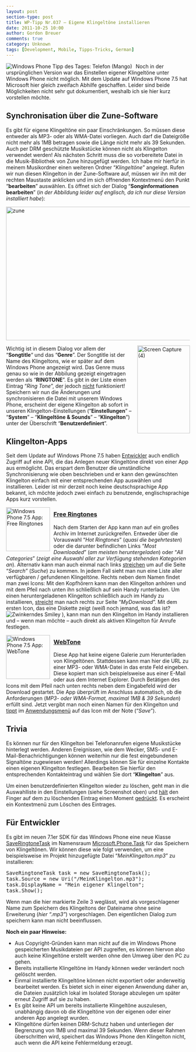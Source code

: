 ```yaml
---
layout: post
section-type: post
title: WP-Tipp Nr.037 – Eigene Klingeltöne installieren
date: 2011-10-25 10:00
author: Gordon Breuer
comments: true
category: Unknown
tags: [Development, Mobile, Tipps-Tricks, German]
---
```

<p><img style="margin: 0px 10px 0px 0px; display: inline; float: left" title="" alt="Windows Phone Tipp des Tages: Telefon (Mango)" align="left" src="http://anheledirwp.blob.core.windows.net/wordpress/2011/10/telefonmg.png" /></p>  <p>Noch in der ursprünglichen Version war das Einstellen eigener Klingeltöne unter Windows Phone nicht möglich. Mit dem Update auf Windows Phone 7.5 hat Microsoft hier gleich zweifach Abhilfe geschaffen. Leider sind beide Möglichkeiten nicht sehr gut dokumentiert, weshalb ich sie hier kurz vorstellen möchte.</p>  <h2>Synchronisation über die Zune-Software</h2>  <p>Es gibt für eigene Klingeltöne ein paar Einschränkungen. So müssen diese entweder als MP3- oder als WMA-Datei vorliegen. Auch darf die Dateigröße nicht mehr als 1MB betragen sowie die Länge nicht mehr als 39 Sekunden. Auch per DRM geschützte Musikstücke können nicht als Klingelton verwendet werden! Als nächsten Schritt muss die so vorbereitete Datei in die Musik-Bibliothek von Zune hinzugefügt werden. Ich habe mir hierfür in meinem Musikordner einen weiteren Ordner “<em>Klingeltöne</em>” angelegt. Rufen wir nun diesen Klingelton in der Zune-Software auf, müssen wir ihn mit der rechten Maustaste anklicken und im sich öffnenden Kontextmenü den Punkt “<strong>bearbeiten</strong>” auswählen. Es öffnet sich der Dialog “<strong>Songinformationen bearbeiten</strong>” (<em>in der Abbildung leider auf englisch, da ich nur diese Version installiert habe</em>):</p>  <p><img style="background-image: none; border-right-width: 0px; padding-left: 0px; padding-right: 0px; display: block; float: none; border-top-width: 0px; border-bottom-width: 0px; margin-left: auto; border-left-width: 0px; margin-right: auto; padding-top: 0px" title="zune" border="0" alt="zune" src="http://anheledirwp.blob.core.windows.net/wordpress/2011/10/zune.png" width="530" height="365" /></p>  <p><a href="http://static.gordon-breuer.de/img/WP-Tipp-037--Eigene-Klingeltne-installie_84E6/Screen-Capture-4.jpg"><img style="background-image: none; border-right-width: 0px; margin: 0px 0px 0px 10px; padding-left: 0px; padding-right: 0px; display: inline; float: right; border-top-width: 0px; border-bottom-width: 0px; border-left-width: 0px; padding-top: 0px" title="Screen Capture (4)" border="0" alt="Screen Capture (4)" align="right" src="http://anheledirwp.blob.core.windows.net/wordpress/2011/10/Screen-Capture-4_thumb.jpg" width="144" height="240" /></a>Wichtig ist in diesem Dialog vor allem der “<strong>Songtitle</strong>“ und das “<strong>Genre</strong>”. Der Songtitle ist der Name des Klingeltons, wie er später auf dem Windows Phone angezeigt wird. Das Genre muss genau so wie in der Abbilung gezeigt eingetragen werden als “<strong>RINGTONE</strong>”. Es gibt in der Liste einen Eintrag “<em>Ring Tone</em>”, der jedoch <u>nicht</u> funktioniert! Speichern wir nun die Änderungen und synchronisieren die Datei mit unserem Windows Phone, erscheint der eigene Klingelton ab sofort in unseren Klingelton-Einstellungen (“<strong>Einstellungen</strong>” – “<strong>System</strong>” – “<strong>Klingeltöne &amp; Sounds</strong>” – “<strong>Klingelton</strong>”) unter der Überschrift “<strong>Benutzerdefiniert</strong>”.</p>  <h2 class="clear">Klingelton-Apps</h2>  <p>Seit dem Update auf Windows Phone 7.5 haben <a href="http://dotnet-forum.de/forums/default.aspx?GroupID=32">Entwickler</a> auch endlich Zugriff auf eine API, die das Anlegen neuer Klingeltöne direkt von einer App aus ermöglicht. Das erspart dem Benutzer die umständliche Synchronisierung wie oben beschrieben und er kann den gewünschten Klingelton einfach mit einer entsprechenden App auswählen und installieren. Leider ist mir derzeit noch keine deutschsprachige App bekannt, ich möchte jedoch zwei einfach zu benutzende, englischsprachige Apps kurz vorstellen.</p>  <p><a href="http://www.windowsphone.com/de-DE/apps/46a064d2-1375-4052-94f6-80da09f76c86"><img style="margin: 0px 10px 0px 0px; display: inline; float: left" title="" alt="Windows Phone 7.5 App: Free Ringtones" align="left" src="http://catalog.zune.net/v3.2/de-DE/apps/46a064d2-1375-4052-94f6-80da09f76c86/primaryImage?width=240&amp;height=240&amp;resize=true" width="120" height="120" /></a></p>  <h3><a href="http://www.windowsphone.com/de-DE/apps/46a064d2-1375-4052-94f6-80da09f76c86">Free Ringtones</a></h3>  <p>Nach dem Starten der App kann man auf ein großes Archiv im Internet zurückgreifen. Entweder über die Vorauswahl “<em>Hot Ringtones</em>” (<em>quasi die begehrtesten</em>) oder die darunter befindlichen Links “<em>Most Downloaded</em>” (<em>am meisten heruntergeladen</em>) oder “<em>All Categories</em>” (<em>zeigt eine Auswahl aller zur Verfügung stehenden Kategorien an</em>). Alternativ kann man auch einmal nach links <a href="/post/2011/09/12/WP7-Tipp-007-%E2%80%93-Standard-Gesten.aspx">streichen</a> um auf die Seite “<em>Search</em>” (<em>Suche</em>) zu kommen. In jedem Fall sieht man nun eine Liste aller verfügbaren / gefundenen Klingeltöne. Rechts neben dem Namen findet man zwei Icons: Mit den Kopfhörern kann man den Klingelton anhören und mit dem Pfeil nach unten ihn schließlich auf sein Handy runterladen. Um einen heruntergeladenen Klingelton schließlich auch im Handy zu installieren, <a href="/post/2011/09/12/WP7-Tipp-007-%E2%80%93-Standard-Gesten.aspx">streicht</a> man nach rechts zur Seite “<em>MyDownload</em>”. Mit dem ersten Icon, das eine Diskette zeigt (weiß noch jemand, was das ist? <img style="border-bottom-style: none; border-left-style: none; border-top-style: none; border-right-style: none" class="wlEmoticon wlEmoticon-winkingsmile" alt="Zwinkerndes Smiley" src="http://anheledirwp.blob.core.windows.net/wordpress/2011/10/wlEmoticon-winkingsmile8.png" /> ), kann man nun den Klingelton im Handy installieren und – wenn man möchte – auch direkt als aktiven Klingelton für Anrufe festlegen.</p>  <p><a href="http://www.windowsphone.com/de-DE/apps/3e1d2705-20aa-437e-b5b9-88f96502879e"><img style="margin: 0px 10px 0px 0px; display: inline; float: left" title="" alt="Windows Phone 7.5 App: WebTone" align="left" src="http://catalog.zune.net/v3.2/de-DE/apps/3e1d2705-20aa-437e-b5b9-88f96502879e/primaryImage?width=240&amp;height=240&amp;resize=true" width="120" height="120" /></a></p>  <h3><a href="http://www.windowsphone.com/de-DE/apps/3e1d2705-20aa-437e-b5b9-88f96502879e">WebTone</a></h3>  <p>Diese App hat keine eigene Galerie zum Herunterladen von Klingeltönen. Stattdessen kann man hier die URL zu einer MP3- oder WMA-Datei in das erste Feld eingeben. Diese kopiert man sich beispielsweise aus einer E-Mail oder aus dem Internet Explorer. Durch Betätigen des Icons mit dem Pfeil nach unten rechts neben dem Eingabefeld wird der Download gestartet. Die App überprüft im Anschluss automatisch, ob die Anforderungen (<em>MP3- oder WMA-Format, maximal 1MB &amp; 39 Sekunden</em>) erfüllt sind. Jetzt vergibt man noch einen Namen für den Klingelton und <a href="/post/2011/09/12/WP7-Tipp-007-%E2%80%93-Standard-Gesten.aspx">tippt</a> im <a href="/post/2011/09/05/WP7-Tipp-002-%E2%80%93-Das-Anwendungs-und-Kontextmenu.aspx">Anwendungsmenü</a> auf das Icon mit der Note (“<em>Save</em>”). </p>  <h2>Trivia</h2>  <p>Es können nur für den Klingelton bei Telefonanrufen eigene Musikstücke hinterlegt werden. Anderen Ereignissen, wie dem Wecker, SMS- und E-Mail-Benachrichtigungen können weiterhin nur die fest eingebundenen Signaltöne zugewiesen werden! Allerdings können Sie für einzelne Kontakte einen eigenen Klingelton festlegen. Bearbeiten Sie hierfür den entsprechenden Kontakteintrag und wählen Sie dort “<strong>Klingelton</strong>” aus.</p>  <p>Um einen benutzerdefinierten Klingelton wieder zu löschen, geht man in die Auswahlliste in den Einstellungen (siehe Screenshot oben) und <a href="/post/2011/09/12/WP7-Tipp-007-%E2%80%93-Standard-Gesten.aspx">hält</a> den Finger auf dem zu löschenden Eintrag einen Moment <a href="/post/2011/09/12/WP7-Tipp-007-%E2%80%93-Standard-Gesten.aspx">gedrückt</a>. Es erscheint ein Kontextmenü zum Löschen des Eintrages.</p>  <h2>Für Entwickler</h2>  <p>Es gibt im neuen 7.1er SDK für das Windows Phone eine neue Klasse <a href="http://msdn.microsoft.com/de-de/library/microsoft.phone.tasks.saveringtonetask%28v=vs.92%29.aspx">SaveRingtoneTask</a> im Namensraum <a href="http://msdn.microsoft.com/de-de/library/microsoft.phone.tasks(v=vs.92).aspx">Microsoft.Phone.Task</a> für das Speichern von Klingeltönen. Wir können diese wie folgt verwenden, um eine beispielsweise im Projekt hinzugefügte Datei “<em>MeinKlingelton.mp3</em>” zu installieren:</p>  <pre class="brush: csharp; highlight: [3];">SaveRingtoneTask task = new SaveRingtoneTask();
task.Source = new Uri(&quot;/MeinKlingelton.mp3&quot;);
task.DisplayName = &quot;Mein eigener Klingelton&quot;;
task.Show();</pre>

<p>Wenn man die hier markierte Zeile 3 weglässt, wird als vorgeschlagener Name zum Speichern des Klingeltons der Dateiname ohne seine Erweiterung (<em>hier “.mp3”</em>) vorgeschlagen. Den eigentlichen Dialog zum speichern kann man nicht beeinflussen.</p>

<p><strong>Noch ein paar Hinweise:</strong></p>

<ul>
  <li>Aus Copyright-Gründen kann man nicht auf die im Windows Phone gespeicherten Musikdateien per API zugreifen, es können hiervon also auch keine Klingeltöne erstellt werden ohne den Umweg über den PC zu gehen.</li>

  <li>Bereits installierte Klingeltöne im Handy können weder verändert noch gelöscht werden.</li>

  <li>Einmal installierte Klingeltöne können nicht exportiert oder anderweitig bearbeitet werden. Es bietet sich in einer eigenen Anwendung daher an, die Dateien zusätzlich lokal im Isolated Storage abzulegen um später erneut Zugriff auf sie zu haben.</li>

  <li>Es gibt keine API um bereits installierte Klingeltöne auszulesen, unabhängig davon ob die Klingeltöne von der eigenen oder einer anderen App angelegt wurden.</li>

  <li>Klingeltöne dürfen keinen DRM-Schutz haben und unterliegen der Begrenzung von 1MB und maximal 39 Sekunden. Wenn dieser Rahmen überschritten wird, speichert das Windows Phone den Klingelton nicht, auch wenn die API keine Fehlermeldung erzeugt.</li>
</ul>
